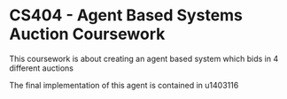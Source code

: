 # CS404 - Agent Based Systems Auction Coursework

This coursework is about creating an agent based system which bids in 4 different auctions

The final implementation of this agent is contained in u1403116